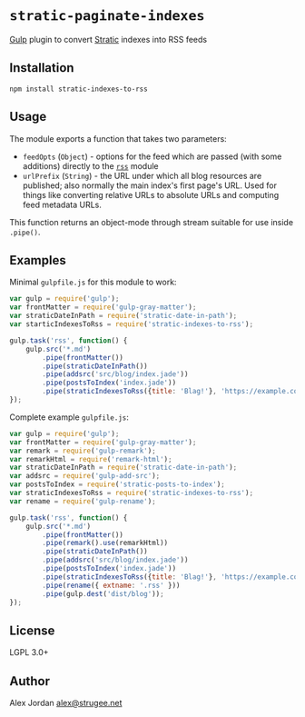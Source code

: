 # `stratic-paginate-indexes`

[Gulp][1] plugin to convert [Stratic][2] indexes into RSS feeds

## Installation

    npm install stratic-indexes-to-rss

## Usage

The module exports a function that takes two parameters:

* `feedOpts` (`Object`) - options for the feed which are passed (with some additions) directly to the [`rss`][3] module
* `urlPrefix` (`String`) - the URL under which all blog resources are published; also normally the main index's first page's URL. Used for things like converting relative URLs to absolute URLs and computing feed metadata URLs.

This function returns an object-mode through stream suitable for use inside `.pipe()`.

## Examples

Minimal `gulpfile.js` for this module to work:

```js
var gulp = require('gulp');
var frontMatter = require('gulp-gray-matter');
var straticDateInPath = require('stratic-date-in-path');
var starticIndexesToRss = require('stratic-indexes-to-rss');

gulp.task('rss', function() {
    gulp.src('*.md')
        .pipe(frontMatter())
        .pipe(straticDateInPath())
        .pipe(addsrc('src/blog/index.jade'))
        .pipe(postsToIndex('index.jade'))
        .pipe(straticIndexesToRss({title: 'Blag!'}, 'https://example.com/blog/'));
});
```

Complete example `gulpfile.js`:

```js
var gulp = require('gulp');
var frontMatter = require('gulp-gray-matter');
var remark = require('gulp-remark');
var remarkHtml = require('remark-html');
var straticDateInPath = require('stratic-date-in-path');
var addsrc = require('gulp-add-src');
var postsToIndex = require('stratic-posts-to-index');
var straticIndexesToRss = require('stratic-indexes-to-rss');
var rename = require('gulp-rename');

gulp.task('rss', function() {
    gulp.src('*.md')
        .pipe(frontMatter())
        .pipe(remark().use(remarkHtml))
        .pipe(straticDateInPath())
        .pipe(addsrc('src/blog/index.jade'))
        .pipe(postsToIndex('index.jade'))
        .pipe(straticIndexesToRss({title: 'Blag!'}, 'https://example.com/blog/'));
        .pipe(rename({ extname: '.rss' }))
        .pipe(gulp.dest('dist/blog'));
});
```

## License

LGPL 3.0+

## Author

Alex Jordan <alex@strugee.net>

 [1]: http://gulpjs.com/
 [2]: https://github.com/strugee/generator-stratic
 [3]: https://npmjs.com/package/rss
